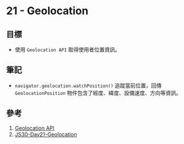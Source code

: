 # 21 - Geolocation

## 目標

- 使用 `Geolocation API` 取得使用者位置資訊。

## 筆記

- `navigator.geolocation.watchPosition()` 追蹤當前位置，回傳 `GeolocationPosition` 物件包含了經度、緯度、設備速度、方向等資訊。

## 參考

1. [Geolocation API](https://developer.mozilla.org/en-US/docs/Web/API/Geolocation_API)
2. [JS30-Day21-Geolocation](https://ithelp.ithome.com.tw/articles/10196561)
